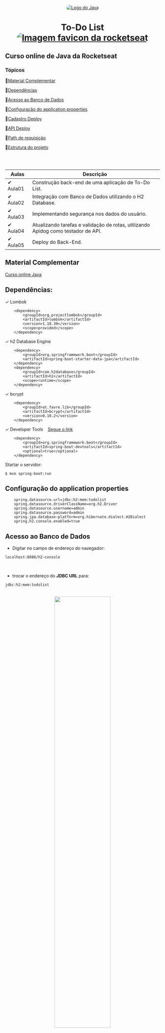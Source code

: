 <p align="center">
  <a href="https://www.notion.so/Curso-de-Java-d4a7859f8ad74147bfeb44ed787031d8" rel="nofollow noopener noreferrer" target="_blank"><img src="img/home.jpg" alt="Logo do Java" style="border-radius:16px"></a>
</p>

<h1 align="center">To-Do List <a href="https://www.notion.so/Curso-de-Java-d4a7859f8ad74147bfeb44ed787031d8" rel="nofollow noopener noreferrer" alt="Material complementar" target="_blank"><img style="border-radius:16px !important" src="img/favicon.ico" alt="Imagem favicon da rocketseat"></a> </h1>

## Curso online de Java da Rocketseat

### Tópicos

:small_blue_diamond:[Material Complementar](#material-complementar)

:small_blue_diamond:[Dependências](#dependências)

:small_blue_diamond:[Acesso ao Banco de Dados](#acesso-ao-banco-de-dados)

:small_blue_diamond:[Configuração do application properties](#Configuração-do-application-properties)

:small_blue_diamond:[Cadastro Deploy](#cadastro-deploy)

:small_blue_diamond:[API Deploy](#api-deploy)

:small_blue_diamond:[Path de requisição](#path-de-requisição)

:small_blue_diamond:[Estrutura do projeto](#estrutura-do-projeto)

<br><br>

| Aulas           | Descrição                                                                         |
| --------------- | --------------------------------------------------------------------------------- |
| &#10004; Aula01 | Construção back-end de uma aplicação de To-Do List.                               |
| &#10004; Aula02 | Integração com Banco de Dados utilizando o H2 Database.                           |
| &#10004; Aula03 | Implementando segurança nos dados do usuário.                                     |
| &#10004; Aula04 | Atualizando tarefas e validação de rotas, utilizando Apidog como testador de API. |
| &#10004; Aula05 | Deploy do Back-End.                                                               |

## Material Complementar

[Curso online Java](https://www.notion.so/Curso-de-Java-d4a7859f8ad74147bfeb44ed787031d8)

## Dependências:

&#10003; Lombok

        <dependency>
            <groupId>org.projectlombok</groupId>
            <artifactId>lombok</artifactId>
            <version>1.18.30</version>
            <scope>provided</scope>
        </dependency>

&#10003; h2 Database Engine

        <dependency>
            <groupId>org.springframework.boot</groupId>
            <artifactId>spring-boot-starter-data-jpa</artifactId>
        </dependency>
        <dependency>
            <groupId>com.h2database</groupId>
            <artifactId>h2</artifactId>
            <scope>runtime</scope>
        </dependency>

&#10003; bcrypt

        <dependency>
            <groupId>at.favre.lib</groupId>
            <artifactId>bcrypt</artifactId>
            <version>0.10.2</version>
        </dependency>

&#10003; Developer Tools &nbsp;&nbsp;&nbsp;[Segue o link](https://docs.spring.io/spring-boot/docs/1.5.16.RELEASE/reference/html/using-boot-devtools.html)

        <dependency>
            <groupId>org.springframework.boot</groupId>
            <artifactId>spring-boot-devtools</artifactId>
            <optional>true</optional>
        </dependency>

Startar o servidor:
```
$ mvn spring-boot:run
```

## Configuração do application properties

```
    spring.datasource.url=jdbc:h2:mem:todolist
    spring.datasource.driverClassName=org.h2.Driver
    spring.datasource.username=admin
    spring.datasource.password=admin
    spring.jpa.database-platform=org.hibernate.dialect.H2Dialect
    spring.h2.console.enabled=true
```

## Acesso ao Banco de Dados

-   Digitar no campo de endereço do navegador: <br>

```
localhost:8080/h2-console
```

<br>

-   trocar o endereço do <strong>JDBC URL</strong> para:<br>

```
jdbc:h2:mem:todolist
```

<br>

<div align="center"><img src="img/h2-console.png" width="60%"></div>

## Cadastro Deploy
[render.com](https://render.com/)

<br>

## API Deploy
[todolist](https://rocketseat-todolist-java-1fmi.onrender.com)

<br>

## Path de requisição

&#10003; Cadastro de usuários
```
https://rocketseat-todolist-java-1fmi.onrender.com/users
```
&#10003; Cadastro de tarefas
```
https://rocketseat-todolist-java-1fmi.onrender.com/tasks
```
&#10003; Listando tarefas
```
https://rocketseat-todolist-java-1fmi.onrender.com/tasks
```
&#10003; Atualizando tarefas
```
https://rocketseat-todolist-java-1fmi.onrender.com/id
```
<br>

## Estrutura do projeto

<div><img src="img/manage-environments.png" width="90%"></div><br>
<div><img src="img/README.png" width="90%"></div><br>
<div><img src="img/user.png" width="90%"></div><br>
<div><img src="img/post-tasks.png"width="90%"></div><br>
<div><img src="img/get-tasks.png" width="90%"></div><br>
<div><img src="img/put-tasks.png" width="90%"></div><br>
<div><img src="img/render.png" width="90%"></div>

